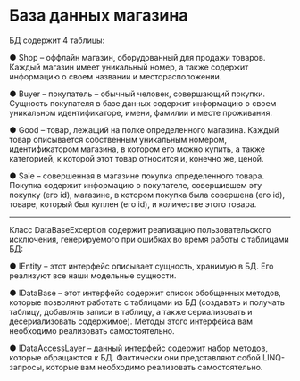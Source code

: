 # База данных магазина


БД содержит 4 таблицы:

  ● Shop – оффлайн магазин, оборудованный для продажи товаров. Каждый
    магазин имеет уникальный номер, а также содержит информацию о
    своем названии и месторасположении.
    
  ● Buyer – покупатель – обычный человек, совершающий покупки. Сущность
    покупателя в базе данных содержит информацию о своем уникальном
    идентификаторе, имени, фамилии и месте проживания.
    
  ● Good – товар, лежащий на полке определенного магазина. Каждый товар
    описывается собственным уникальным номером, идентификатором
    магазина, в котором его можно купить, а также категорией, к которой этот
    товар относится и, конечно же, ценой.
    
  ● Sale – совершенная в магазине покупка определенного товара. Покупка
    содержит информацию о покупателе, совершившем эту покупку (его id),
    магазине, в котором покупка была совершена (его id), товаре, который
    был куплен (его id), и количестве этого товара.
    
------------------------------------------------------------------------------------------------------------

Класс DataBaseException содержит реализацию пользовательского
исключения, генерируемого при ошибках во время работы с таблицами БД:

  ● IEntity – этот интерфейс описывает сущность, хранимую в БД. Его
    реализуют все наши модельные сущности.
    
  ● IDataBase – этот интерфейс содержит список обобщенных методов,
    которые позволяют работать с таблицами из БД (создавать и получать
    таблицу, добавлять записи в таблицу, а также сериализовать и
    десериализовать содержимое). Методы этого интерфейса вам
    необходимо реализовать самостоятельно.
    
  ● IDataAccessLayer – данный интерфейс содержит набор методов, которые
    обращаются к БД. Фактически они представляют собой LINQ-запросы,
    которые вам необходимо реализовать самостоятельно.

